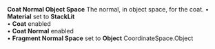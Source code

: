 <tr>
<td><strong>Coat Normal Object Space</strong></td>
<td>The normal, in object space, for the coat.</td>
<td>&#8226; <strong>Material</strong> set to <strong>StackLit</strong> <br/>&#8226; <strong>Coat</strong> enabled <br/>&#8226; <strong>Coat Normal</strong> enabled <br/>&#8226; <strong>Fragment Normal Space</strong> set to <strong>Object</strong></td>
<td>CoordinateSpace.Object</td>
</tr>
